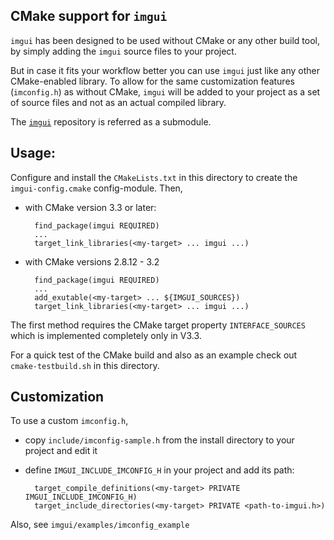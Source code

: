 CMake support for `imgui`
-------------------------

`imgui` has been designed to be used without CMake or any other
build tool, by simply adding the `imgui` source files to your project.

But in case it fits your workflow better you can use `imgui` just like
any other CMake-enabled library. To allow for the same customization features
(`imconfig.h`) as without CMake, `imgui` will be added to your project as
a set of source files and not as an actual compiled library.

The [`imgui`](https://github.com/ocornut/imgui) repository is referred as a
submodule.

Usage:
------

Configure and install the `CMakeLists.txt` in this directory to create the
`imgui-config.cmake` config-module. Then,

- with CMake version 3.3 or later:

        find_package(imgui REQUIRED)
        ...
        target_link_libraries(<my-target> ... imgui ...)

- with CMake versions 2.8.12 - 3.2

        find_package(imgui REQUIRED)
        ...
        add_exutable(<my-target> ... ${IMGUI_SOURCES})
        target_link_libraries(<my-target> ... imgui ...)

The first method requires the CMake target property `INTERFACE_SOURCES` which
is implemented completely only in V3.3.

For a quick test of the CMake build and also as an example check out
`cmake-testbuild.sh` in this directory.

Customization
-------------

To use a custom `imconfig.h`,

- copy `include/imconfig-sample.h` from the install directory to your project and
  edit it

- define `IMGUI_INCLUDE_IMCONFIG_H` in your project and add its path:

        target_compile_definitions(<my-target> PRIVATE IMGUI_INCLUDE_IMCONFIG_H)
        target_include_directories(<my-target> PRIVATE <path-to-imgui.h>)

Also, see `imgui/examples/imconfig_example`
